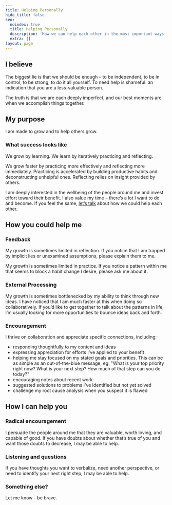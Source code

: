 ```yaml
---
title: Helping Personally
hide_title: false
seo:
  noindex: true
  title: Helping Personally
  description: 'How we can help each other in the most important ways'
  extra: []
layout: page
---
```

## I believe

The biggest lie is that we should be enough – to be independent, to be in control, to be strong, to do it all yourself. To need help is shameful: an indication that you are a less-valuable person.

The truth is that we are each deeply imperfect, and our best moments are when we accomplish things together.

## My purpose

I am made to grow and to help others grow.

### What success looks like

We grow by learning. We learn by iteratively practicing and reflecting.

We grow faster by practicing more effectively and reflecting more immediately. Practicing is accelerated by building productive habits and deconstructing unhelpful ones. Reflecting relies on insight provided by others.

I am deeply interested in the wellbeing of the people around me and invest effort toward their benefit. I also value my time – there’s a lot I want to do and become. If you feel the same, [let’s talk](/chat-personal/) about how we could help each other.

## How you could help me

### Feedback

My growth is sometimes limited in reflection. If you notice that I am trapped by implicit lies or unexamined assumptions, please explain them to me.

My growth is sometimes limited in practice. If you notice a pattern within me that seems to block a habit change I desire, please ask me about it.

### External Processing

My growth is sometimes bottlenecked by my ability to think through new ideas. I have noticed that I am much faster at this when doing so collaboratively. If you’d like to get together to talk about the patterns in life, I’m usually looking for more opportunities to bounce ideas back and forth.

### Encouragement

I thrive on collaboration and appreciate specific connections, including:

* responding thoughtfully to my content and ideas
* expressing appreciation for efforts I've applied to your benefit
* helping me stay focused on my stated goals and priorities. This can be as simple as an out-of-the-blue message, eg. "What is your top priority right now? What is your next step? How much of that step can you do today?"
* encouraging notes about recent work
* suggested solutions to problems I've identified but not yet solved
* challenge my root cause analysis when you suspect it is flawed

## How I can help you

### Radical encouragement

I persuade the people around me that they are valuable, worth loving, and capable of good. If you have doubts about whether that’s true of you and want those doubts to decrease, I may be able to help.

### Listening and questions

If you have thoughts you want to verbalize, need another perspective, or need to identify your next right step, I may be able to help.

### Something else?

Let me know - be brave.
